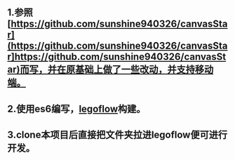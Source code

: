 ## 1.参照[https://github.com/sunshine940326/canvasStar](https://github.com/sunshine940326/canvasStar]https://github.com/sunshine940326/canvasStar)而写，并在原基础上做了一些改动，并支持移动端。

## 2.使用es6编写，[legoflow](https://github.com/legoflow/legoflow)构建。

## 3.clone本项目后直接把文件夹拉进legoflow便可进行开发。
